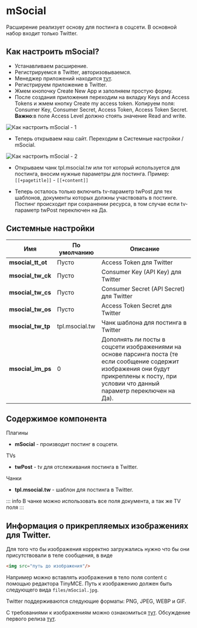 # mSocial

Расширение реализует основу для постинга в соцсети. В основной набор входит только Twitter.

## Как настроить mSocial?

* Устанавливаем расширение.
* Регистрируемся в Twitter, авторизовываемся.
* Менеджер приложений находится [тут](https://apps.twitter.com/).
* Регистрируем приложение в Twitter.
* Жмем кнопочку Create New App и заполняем простую форму.
* После создания приложения переходим на вкладку Keys and Access Tokens и жмем кнопку Create my access token. Копируем поля: Consumer Key, Consumer Secret, Access Token, Access Token Secret.
**Важно**:в поле Access Level должно стоять значение Read and write.

![ Как настроить mSocial - 1](https://file.modx.pro/files/1/1/8/118dc35db2127bd1a16c557a8b86e0e0.png)

* Теперь открываем наш сайт. Переходим в Системные настройки / mSocial.

![ Как настроить mSocial - 2](https://file.modx.pro/files/e/7/a/e7a3b081010c426a93bc7602bd63ab66.png)

* Открываем чанк tpl.msocial.tw или тот который используется для постинга, вносим нужные параметры для постинга. Пример: `[[+pagetitle]]` - `[[+content]]`

* Теперь осталось только включить tv-параметр twPost для тех шаблонов, документы которых должны участвовать в постинге. Постинг происходит при сохранении ресурса, в том случае если tv-параметр twPost переключен на Да.

## Системные настройки

| Имя               | По умолчанию   | Описание                                                                                                                                                                                      |
|-------------------|----------------|-----------------------------------------------------------------------------------------------------------------------------------------------------------------------------------------------|
| **msocial_tt_ot** | Пусто          | Access Token для Twitter                                                                                                                                                                      |
| **msocial_tw_ck** | Пусто          | Consumer Key (API Key) для Twitter                                                                                                                                                            |
| **msocial_tw_cs** | Пусто          | Consumer Secret (API Secret) для Twitter                                                                                                                                                      |
| **msocial_tw_os** | Пусто          | Access Token Secret для Twitter                                                                                                                                                               |
| **msocial_tw_tp** | tpl.msocial.tw | Чанк шаблона для постинга в Twitter                                                                                                                                                           |
| **msocial_im_ps** | 0              | Дополнять ли посты в соцсети изображениями на основе парсинга поста (те если сообщение содержит изображения они будут прикреплены к посту, при условии что данный параметр переключен на Да). |

## Содержимое компонента

Плагины

* **mSocial** - производит постинг в соцсети.

TVs

* **twPost** - tv для отслеживания постинга в Twitter.

Чанки

* **tpl.msocial.tw** - шаблон для постинга в Twitter.

::: info
В чанке можно использовать все поля документа, а так же TV поля
:::

## Информация о прикрепляемых изображениях для Twitter.

Для того что бы изображения корректно загружались нужно что бы они присутствовали в теле сообщения, в виде

```html
<img src="путь до изображения"/>
```

Например можно вставлять изображения в тело поля content с помощью редактора TinyMCE. Путь к изображению должен быть следующего вида `files/mSocial.jpg`.

Twitter поддерживаются следующие форматы: PNG, JPEG, WEBP и GIF.

С требованиями к изображениям можно ознакомиться [тут](https://dev.twitter.com/rest/public/uploading-media/).
Обсуждение первого релиза [тут](https://modx.pro/solutions/7782-msocial-first-release/).
